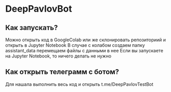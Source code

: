# DeepPavlovBot

## Как запускать?

Можно открыть код в GoogleColab или же склонировать репозиториий и открыть в Jupyter Notebook
В случае с колабом создаем папку assistant_data перемещаем файлы с данными в нее
Если вы запускаете на Jupyter Notebook, то ничего делать не нужно

## Как открыть телеграмм с ботом? 

Для нашала выполнить весь код и открыть t.me/DeepPavlovTestBot
